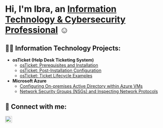 <h1>Hi, I'm Ibra, an <a href="www.linkedin.com/in/iahalkhatib">Information Technology & Cybersecurity Professional</a> ☺ </h1>

<h2>👨‍💻 Information Technology Projects:</h2>

- <b>osTicket (Help Desk Ticketing System)</b>
  - [osTicket: Prerequisites and Installation](https://github.com/ibrahimalkhatib/OS-Ticket-Prerequisites-)
  - [osTicket: Post-Installation Configuration](https://github.com/ibrahimalkhatib/post-install-config)
  - [osTicket: Ticket Lifecycle Examples](https://github.com/ibrahimalkhatib/ticket-lifecycle)
- <b>Microsoft Azure</b>
  - [Configuring On-premises Active Directory within Azure VMs](https://github.com/ibrahimalkhatib/configure-ad)
  - [Network Security Groups (NSGs) and Inspecting Network Protocols](https://github.com/ibrahimalkhatib/azure-network-protocols)

<h2>🤳 Connect with me:</h2>


[<img align="left" alt="Josh | LinkedIn" width="22px" src="https://cdn.jsdelivr.net/npm/simple-icons@v3/icons/linkedin.svg" />][linkedin]



[linkedin]: https://www.linkedin.com/in/iahalkhatib



